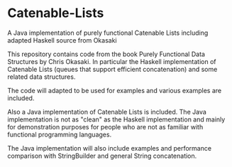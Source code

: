 # Catenable-Lists
A Java implementation of purely functional Catenable Lists including adapted Haskell source from Okasaki

This repository contains code from the book Purely Functional Data Structures by Chris Okasaki.
In particular the Haskell implementation of Catenable Lists (queues that support efficient concatenation) and some related data structures. 

The code will adapted to be used for examples and various examples are included.

Also a Java implementation of Catenable Lists is included. The Java implementation is not as "clean" as the Haskell implementation and mainly for demonstration purposes for people who are not as familiar with functional programming languages.

The Java implementation will also include examples and performance comparison with StringBuilder and general String concatenation.